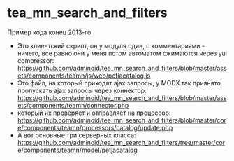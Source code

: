 tea_mn_search_and_filters
=========================

Пример кода конец 2013-го.

- Это клиентский скрипт, он у модуля один, с комментариями - ничего, все равно они у меня потом автоматом сжимаются через yui compressor:
https://github.com/adminoid/tea_mn_search_and_filters/blob/master/assets/components/teamn/js/web/petjacatalog.js
- Это файл, на который приходят ajax запросы, у MODX так приянято пропускать ajax запросы через коннектор:
https://github.com/adminoid/tea_mn_search_and_filters/blob/master/assets/components/teamn/connector.php
- который их проверяет и отправляет на процессор:
https://github.com/adminoid/tea_mn_search_and_filters/blob/master/core/components/teamn/processors/catalog/update.php
- А вот основные три серверных класса:
https://github.com/adminoid/tea_mn_search_and_filters/tree/master/core/components/teamn/model/petjacatalog
